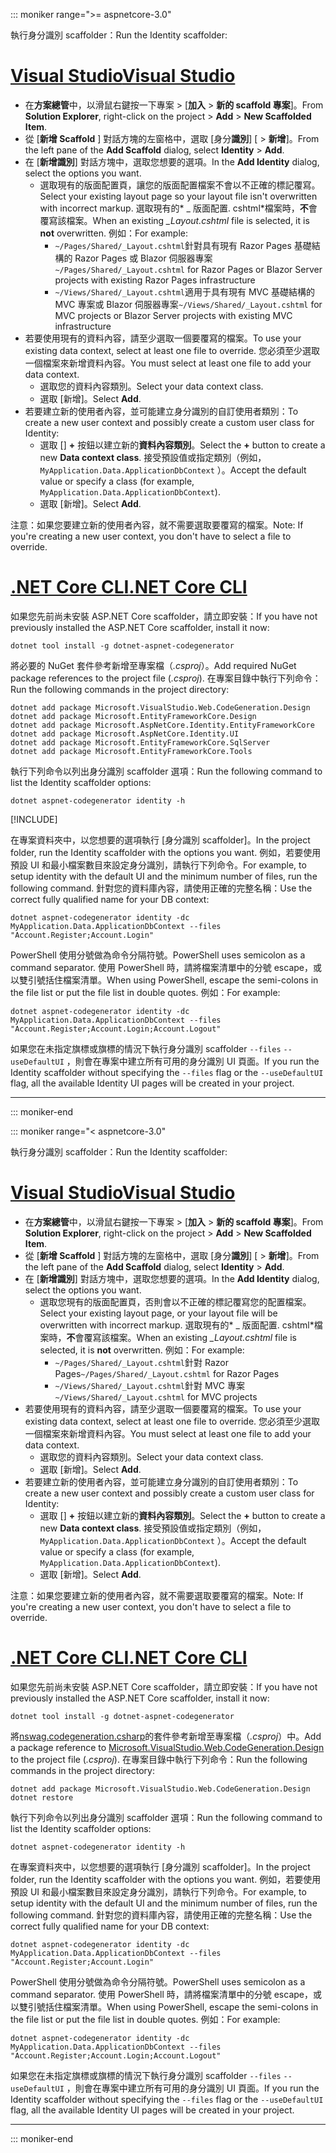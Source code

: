 ::: moniker range=">= aspnetcore-3.0"

<span data-ttu-id="bc15d-101">執行身分識別 scaffolder：</span><span class="sxs-lookup"><span data-stu-id="bc15d-101">Run the Identity scaffolder:</span></span>

# <a name="visual-studio"></a>[<span data-ttu-id="bc15d-102">Visual Studio</span><span class="sxs-lookup"><span data-stu-id="bc15d-102">Visual Studio</span></span>](#tab/visual-studio)

* <span data-ttu-id="bc15d-103">在**方案總管**中，以滑鼠右鍵按一下專案 > [**加入** > **新的 scaffold 專案**]。</span><span class="sxs-lookup"><span data-stu-id="bc15d-103">From **Solution Explorer**, right-click on the project > **Add** > **New Scaffolded Item**.</span></span>
* <span data-ttu-id="bc15d-104">從 [**新增 Scaffold** ] 對話方塊的左窗格中，選取 [身分**識別**] [ > **新增**]。</span><span class="sxs-lookup"><span data-stu-id="bc15d-104">From the left pane of the **Add Scaffold** dialog, select **Identity** > **Add**.</span></span>
* <span data-ttu-id="bc15d-105">在 [**新增識別**] 對話方塊中，選取您想要的選項。</span><span class="sxs-lookup"><span data-stu-id="bc15d-105">In the **Add Identity** dialog, select the options you want.</span></span>
  * <span data-ttu-id="bc15d-106">選取現有的版面配置頁，讓您的版面配置檔案不會以不正確的標記覆寫。</span><span class="sxs-lookup"><span data-stu-id="bc15d-106">Select your existing layout page so your layout file isn't overwritten with incorrect markup.</span></span> <span data-ttu-id="bc15d-107">選取現有的\* \_ 版面配置. cshtml\*檔案時，**不**會覆寫該檔案。</span><span class="sxs-lookup"><span data-stu-id="bc15d-107">When an existing *\_Layout.cshtml* file is selected, it is **not** overwritten.</span></span> <span data-ttu-id="bc15d-108">例如：</span><span class="sxs-lookup"><span data-stu-id="bc15d-108">For example:</span></span>
    * <span data-ttu-id="bc15d-109">`~/Pages/Shared/_Layout.cshtml`針對具有現有 Razor Pages 基礎結構的 Razor Pages 或 Blazor 伺服器專案</span><span class="sxs-lookup"><span data-stu-id="bc15d-109">`~/Pages/Shared/_Layout.cshtml` for Razor Pages or Blazor Server projects with existing Razor Pages infrastructure</span></span>
    * <span data-ttu-id="bc15d-110">`~/Views/Shared/_Layout.cshtml`適用于具有現有 MVC 基礎結構的 MVC 專案或 Blazor 伺服器專案</span><span class="sxs-lookup"><span data-stu-id="bc15d-110">`~/Views/Shared/_Layout.cshtml` for MVC projects or Blazor Server projects with existing MVC infrastructure</span></span>
* <span data-ttu-id="bc15d-111">若要使用現有的資料內容，請至少選取一個要覆寫的檔案。</span><span class="sxs-lookup"><span data-stu-id="bc15d-111">To use your existing data context, select at least one file to override.</span></span> <span data-ttu-id="bc15d-112">您必須至少選取一個檔案來新增資料內容。</span><span class="sxs-lookup"><span data-stu-id="bc15d-112">You must select at least one file to add your data context.</span></span>
  * <span data-ttu-id="bc15d-113">選取您的資料內容類別。</span><span class="sxs-lookup"><span data-stu-id="bc15d-113">Select your data context class.</span></span>
  * <span data-ttu-id="bc15d-114">選取 [新增]。</span><span class="sxs-lookup"><span data-stu-id="bc15d-114">Select **Add**.</span></span>
* <span data-ttu-id="bc15d-115">若要建立新的使用者內容，並可能建立身分識別的自訂使用者類別：</span><span class="sxs-lookup"><span data-stu-id="bc15d-115">To create a new user context and possibly create a custom user class for Identity:</span></span>
  * <span data-ttu-id="bc15d-116">選取 [] **+** 按鈕以建立新的**資料內容類別**。</span><span class="sxs-lookup"><span data-stu-id="bc15d-116">Select the **+** button to create a new **Data context class**.</span></span> <span data-ttu-id="bc15d-117">接受預設值或指定類別（例如， `MyApplication.Data.ApplicationDbContext` ）。</span><span class="sxs-lookup"><span data-stu-id="bc15d-117">Accept the default value or specify a class (for example, `MyApplication.Data.ApplicationDbContext`).</span></span>
  * <span data-ttu-id="bc15d-118">選取 [新增]。</span><span class="sxs-lookup"><span data-stu-id="bc15d-118">Select **Add**.</span></span>

<span data-ttu-id="bc15d-119">注意：如果您要建立新的使用者內容，就不需要選取要覆寫的檔案。</span><span class="sxs-lookup"><span data-stu-id="bc15d-119">Note: If you're creating a new user context, you don't have to select a file to override.</span></span>

# <a name="net-core-cli"></a>[<span data-ttu-id="bc15d-120">.NET Core CLI</span><span class="sxs-lookup"><span data-stu-id="bc15d-120">.NET Core CLI</span></span>](#tab/netcore-cli)

<span data-ttu-id="bc15d-121">如果您先前尚未安裝 ASP.NET Core scaffolder，請立即安裝：</span><span class="sxs-lookup"><span data-stu-id="bc15d-121">If you have not previously installed the ASP.NET Core scaffolder, install it now:</span></span>

```dotnetcli
dotnet tool install -g dotnet-aspnet-codegenerator
```

<span data-ttu-id="bc15d-122">將必要的 NuGet 套件參考新增至專案檔（*.csproj*）。</span><span class="sxs-lookup"><span data-stu-id="bc15d-122">Add required NuGet package references to the project file (*.csproj*).</span></span> <span data-ttu-id="bc15d-123">在專案目錄中執行下列命令：</span><span class="sxs-lookup"><span data-stu-id="bc15d-123">Run the following commands in the project directory:</span></span>

```dotnetcli
dotnet add package Microsoft.VisualStudio.Web.CodeGeneration.Design
dotnet add package Microsoft.EntityFrameworkCore.Design
dotnet add package Microsoft.AspNetCore.Identity.EntityFrameworkCore
dotnet add package Microsoft.AspNetCore.Identity.UI
dotnet add package Microsoft.EntityFrameworkCore.SqlServer
dotnet add package Microsoft.EntityFrameworkCore.Tools
```

<span data-ttu-id="bc15d-124">執行下列命令以列出身分識別 scaffolder 選項：</span><span class="sxs-lookup"><span data-stu-id="bc15d-124">Run the following command to list the Identity scaffolder options:</span></span>

```dotnetcli
dotnet aspnet-codegenerator identity -h
```

[!INCLUDE[](~/includes/scaffoldTFM.md)]

<span data-ttu-id="bc15d-125">在專案資料夾中，以您想要的選項執行 [身分識別 scaffolder]。</span><span class="sxs-lookup"><span data-stu-id="bc15d-125">In the project folder, run the Identity scaffolder with the options you want.</span></span> <span data-ttu-id="bc15d-126">例如，若要使用預設 UI 和最小檔案數目來設定身分識別，請執行下列命令。</span><span class="sxs-lookup"><span data-stu-id="bc15d-126">For example, to setup identity with the default UI and the minimum number of files, run the following command.</span></span> <span data-ttu-id="bc15d-127">針對您的資料庫內容，請使用正確的完整名稱：</span><span class="sxs-lookup"><span data-stu-id="bc15d-127">Use the correct fully qualified name for your DB context:</span></span>

```dotnetcli
dotnet aspnet-codegenerator identity -dc MyApplication.Data.ApplicationDbContext --files "Account.Register;Account.Login"
```

<span data-ttu-id="bc15d-128">PowerShell 使用分號做為命令分隔符號。</span><span class="sxs-lookup"><span data-stu-id="bc15d-128">PowerShell uses semicolon as a command separator.</span></span> <span data-ttu-id="bc15d-129">使用 PowerShell 時，請將檔案清單中的分號 escape，或以雙引號括住檔案清單。</span><span class="sxs-lookup"><span data-stu-id="bc15d-129">When using PowerShell, escape the semi-colons in the file list or put the file list in double quotes.</span></span> <span data-ttu-id="bc15d-130">例如：</span><span class="sxs-lookup"><span data-stu-id="bc15d-130">For example:</span></span>

```dotnetcli
dotnet aspnet-codegenerator identity -dc MyApplication.Data.ApplicationDbContext --files "Account.Register;Account.Login;Account.Logout"
```

<span data-ttu-id="bc15d-131">如果您在未指定旗標或旗標的情況下執行身分識別 scaffolder `--files` `--useDefaultUI` ，則會在專案中建立所有可用的身分識別 UI 頁面。</span><span class="sxs-lookup"><span data-stu-id="bc15d-131">If you run the Identity scaffolder without specifying the `--files` flag or the `--useDefaultUI` flag, all the available Identity UI pages will be created in your project.</span></span>

---

::: moniker-end

::: moniker range="< aspnetcore-3.0"

<span data-ttu-id="bc15d-132">執行身分識別 scaffolder：</span><span class="sxs-lookup"><span data-stu-id="bc15d-132">Run the Identity scaffolder:</span></span>

# <a name="visual-studio"></a>[<span data-ttu-id="bc15d-133">Visual Studio</span><span class="sxs-lookup"><span data-stu-id="bc15d-133">Visual Studio</span></span>](#tab/visual-studio)

* <span data-ttu-id="bc15d-134">在**方案總管**中，以滑鼠右鍵按一下專案 > [**加入** > **新的 scaffold 專案**]。</span><span class="sxs-lookup"><span data-stu-id="bc15d-134">From **Solution Explorer**, right-click on the project > **Add** > **New Scaffolded Item**.</span></span>
* <span data-ttu-id="bc15d-135">從 [**新增 Scaffold** ] 對話方塊的左窗格中，選取 [身分**識別**] [ > **新增**]。</span><span class="sxs-lookup"><span data-stu-id="bc15d-135">From the left pane of the **Add Scaffold** dialog, select **Identity** > **Add**.</span></span>
* <span data-ttu-id="bc15d-136">在 [**新增識別**] 對話方塊中，選取您想要的選項。</span><span class="sxs-lookup"><span data-stu-id="bc15d-136">In the **Add Identity** dialog, select the options you want.</span></span>
  * <span data-ttu-id="bc15d-137">選取您現有的版面配置頁，否則會以不正確的標記覆寫您的配置檔案。</span><span class="sxs-lookup"><span data-stu-id="bc15d-137">Select your existing layout page, or your layout file will be overwritten with incorrect markup.</span></span> <span data-ttu-id="bc15d-138">選取現有的\* \_ 版面配置. cshtml\*檔案時，**不**會覆寫該檔案。</span><span class="sxs-lookup"><span data-stu-id="bc15d-138">When an existing *\_Layout.cshtml* file is selected, it is **not** overwritten.</span></span> <span data-ttu-id="bc15d-139">例如：</span><span class="sxs-lookup"><span data-stu-id="bc15d-139">For example:</span></span>
    * <span data-ttu-id="bc15d-140">`~/Pages/Shared/_Layout.cshtml`針對 Razor Pages</span><span class="sxs-lookup"><span data-stu-id="bc15d-140">`~/Pages/Shared/_Layout.cshtml` for Razor Pages</span></span>
    * <span data-ttu-id="bc15d-141">`~/Views/Shared/_Layout.cshtml`針對 MVC 專案</span><span class="sxs-lookup"><span data-stu-id="bc15d-141">`~/Views/Shared/_Layout.cshtml` for MVC projects</span></span>
* <span data-ttu-id="bc15d-142">若要使用現有的資料內容，請至少選取一個要覆寫的檔案。</span><span class="sxs-lookup"><span data-stu-id="bc15d-142">To use your existing data context, select at least one file to override.</span></span> <span data-ttu-id="bc15d-143">您必須至少選取一個檔案來新增資料內容。</span><span class="sxs-lookup"><span data-stu-id="bc15d-143">You must select at least one file to add your data context.</span></span>
  * <span data-ttu-id="bc15d-144">選取您的資料內容類別。</span><span class="sxs-lookup"><span data-stu-id="bc15d-144">Select your data context class.</span></span>
  * <span data-ttu-id="bc15d-145">選取 [新增]。</span><span class="sxs-lookup"><span data-stu-id="bc15d-145">Select **Add**.</span></span>
* <span data-ttu-id="bc15d-146">若要建立新的使用者內容，並可能建立身分識別的自訂使用者類別：</span><span class="sxs-lookup"><span data-stu-id="bc15d-146">To create a new user context and possibly create a custom user class for Identity:</span></span>
  * <span data-ttu-id="bc15d-147">選取 [] **+** 按鈕以建立新的**資料內容類別**。</span><span class="sxs-lookup"><span data-stu-id="bc15d-147">Select the **+** button to create a new **Data context class**.</span></span> <span data-ttu-id="bc15d-148">接受預設值或指定類別（例如， `MyApplication.Data.ApplicationDbContext` ）。</span><span class="sxs-lookup"><span data-stu-id="bc15d-148">Accept the default value or specify a class (for example, `MyApplication.Data.ApplicationDbContext`).</span></span>
  * <span data-ttu-id="bc15d-149">選取 [新增]。</span><span class="sxs-lookup"><span data-stu-id="bc15d-149">Select **Add**.</span></span>

<span data-ttu-id="bc15d-150">注意：如果您要建立新的使用者內容，就不需要選取要覆寫的檔案。</span><span class="sxs-lookup"><span data-stu-id="bc15d-150">Note: If you're creating a new user context, you don't have to select a file to override.</span></span>

# <a name="net-core-cli"></a>[<span data-ttu-id="bc15d-151">.NET Core CLI</span><span class="sxs-lookup"><span data-stu-id="bc15d-151">.NET Core CLI</span></span>](#tab/netcore-cli)

<span data-ttu-id="bc15d-152">如果您先前尚未安裝 ASP.NET Core scaffolder，請立即安裝：</span><span class="sxs-lookup"><span data-stu-id="bc15d-152">If you have not previously installed the ASP.NET Core scaffolder, install it now:</span></span>

```dotnetcli
dotnet tool install -g dotnet-aspnet-codegenerator
```

<span data-ttu-id="bc15d-153">將[nswag.codegeneration.csharp](https://www.nuget.org/packages/Microsoft.VisualStudio.Web.CodeGeneration.Design/)的套件參考新增至專案檔（*.csproj*）中。</span><span class="sxs-lookup"><span data-stu-id="bc15d-153">Add a package reference to [Microsoft.VisualStudio.Web.CodeGeneration.Design](https://www.nuget.org/packages/Microsoft.VisualStudio.Web.CodeGeneration.Design/) to the project file (*.csproj*).</span></span> <span data-ttu-id="bc15d-154">在專案目錄中執行下列命令：</span><span class="sxs-lookup"><span data-stu-id="bc15d-154">Run the following commands in the project directory:</span></span>

```dotnetcli
dotnet add package Microsoft.VisualStudio.Web.CodeGeneration.Design
dotnet restore
```

<span data-ttu-id="bc15d-155">執行下列命令以列出身分識別 scaffolder 選項：</span><span class="sxs-lookup"><span data-stu-id="bc15d-155">Run the following command to list the Identity scaffolder options:</span></span>

```dotnetcli
dotnet aspnet-codegenerator identity -h
```

<span data-ttu-id="bc15d-156">在專案資料夾中，以您想要的選項執行 [身分識別 scaffolder]。</span><span class="sxs-lookup"><span data-stu-id="bc15d-156">In the project folder, run the Identity scaffolder with the options you want.</span></span> <span data-ttu-id="bc15d-157">例如，若要使用預設 UI 和最小檔案數目來設定身分識別，請執行下列命令。</span><span class="sxs-lookup"><span data-stu-id="bc15d-157">For example, to setup identity with the default UI and the minimum number of files, run the following command.</span></span> <span data-ttu-id="bc15d-158">針對您的資料庫內容，請使用正確的完整名稱：</span><span class="sxs-lookup"><span data-stu-id="bc15d-158">Use the correct fully qualified name for your DB context:</span></span>

```dotnetcli
dotnet aspnet-codegenerator identity -dc MyApplication.Data.ApplicationDbContext --files "Account.Register;Account.Login"
```

<span data-ttu-id="bc15d-159">PowerShell 使用分號做為命令分隔符號。</span><span class="sxs-lookup"><span data-stu-id="bc15d-159">PowerShell uses semicolon as a command separator.</span></span> <span data-ttu-id="bc15d-160">使用 PowerShell 時，請將檔案清單中的分號 escape，或以雙引號括住檔案清單。</span><span class="sxs-lookup"><span data-stu-id="bc15d-160">When using PowerShell, escape the semi-colons in the file list or put the file list in double quotes.</span></span> <span data-ttu-id="bc15d-161">例如：</span><span class="sxs-lookup"><span data-stu-id="bc15d-161">For example:</span></span>

```dotnetcli
dotnet aspnet-codegenerator identity -dc MyApplication.Data.ApplicationDbContext --files "Account.Register;Account.Login;Account.Logout"
```

<span data-ttu-id="bc15d-162">如果您在未指定旗標或旗標的情況下執行身分識別 scaffolder `--files` `--useDefaultUI` ，則會在專案中建立所有可用的身分識別 UI 頁面。</span><span class="sxs-lookup"><span data-stu-id="bc15d-162">If you run the Identity scaffolder without specifying the `--files` flag or the `--useDefaultUI` flag, all the available Identity UI pages will be created in your project.</span></span>

---

::: moniker-end
